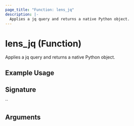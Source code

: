 ```yaml
---
page_title: "Function: lens_jq"
description: |-
  Applies a jq query and returns a native Python object.
---
```


# lens_jq (Function)

Applies a jq query and returns a native Python object.

## Example Usage



## Signature

``

## Arguments



